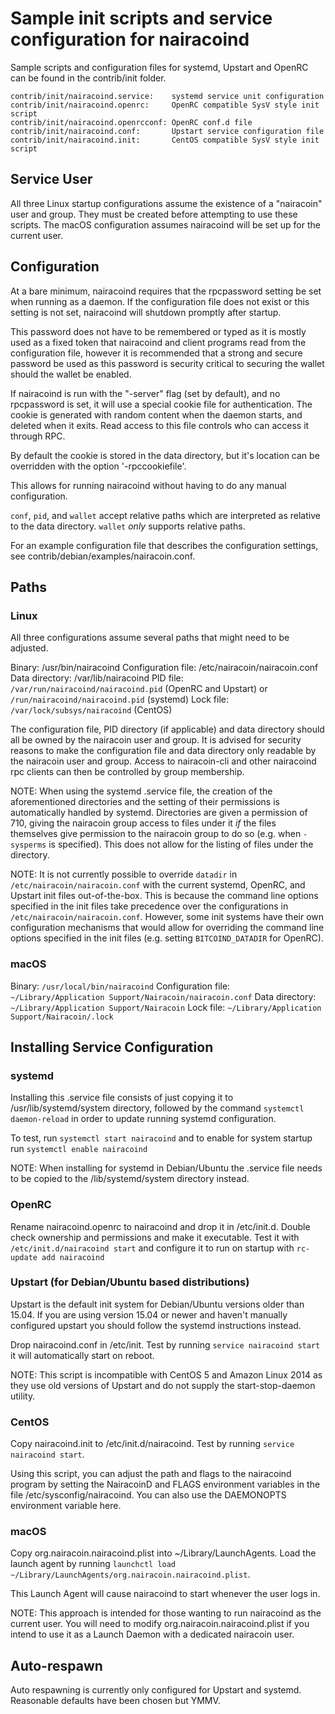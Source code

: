 Sample init scripts and service configuration for nairacoind
==========================================================

Sample scripts and configuration files for systemd, Upstart and OpenRC
can be found in the contrib/init folder.

    contrib/init/nairacoind.service:    systemd service unit configuration
    contrib/init/nairacoind.openrc:     OpenRC compatible SysV style init script
    contrib/init/nairacoind.openrcconf: OpenRC conf.d file
    contrib/init/nairacoind.conf:       Upstart service configuration file
    contrib/init/nairacoind.init:       CentOS compatible SysV style init script

Service User
---------------------------------

All three Linux startup configurations assume the existence of a "nairacoin" user
and group.  They must be created before attempting to use these scripts.
The macOS configuration assumes nairacoind will be set up for the current user.

Configuration
---------------------------------

At a bare minimum, nairacoind requires that the rpcpassword setting be set
when running as a daemon.  If the configuration file does not exist or this
setting is not set, nairacoind will shutdown promptly after startup.

This password does not have to be remembered or typed as it is mostly used
as a fixed token that nairacoind and client programs read from the configuration
file, however it is recommended that a strong and secure password be used
as this password is security critical to securing the wallet should the
wallet be enabled.

If nairacoind is run with the "-server" flag (set by default), and no rpcpassword is set,
it will use a special cookie file for authentication. The cookie is generated with random
content when the daemon starts, and deleted when it exits. Read access to this file
controls who can access it through RPC.

By default the cookie is stored in the data directory, but it's location can be overridden
with the option '-rpccookiefile'.

This allows for running nairacoind without having to do any manual configuration.

`conf`, `pid`, and `wallet` accept relative paths which are interpreted as
relative to the data directory. `wallet` *only* supports relative paths.

For an example configuration file that describes the configuration settings,
see contrib/debian/examples/nairacoin.conf.

Paths
---------------------------------

### Linux

All three configurations assume several paths that might need to be adjusted.

Binary:              /usr/bin/nairacoind
Configuration file:  /etc/nairacoin/nairacoin.conf
Data directory:      /var/lib/nairacoind
PID file:            `/var/run/nairacoind/nairacoind.pid` (OpenRC and Upstart) or `/run/nairacoind/nairacoind.pid` (systemd)
Lock file:           `/var/lock/subsys/nairacoind` (CentOS)

The configuration file, PID directory (if applicable) and data directory
should all be owned by the nairacoin user and group.  It is advised for security
reasons to make the configuration file and data directory only readable by the
nairacoin user and group.  Access to nairacoin-cli and other nairacoind rpc clients
can then be controlled by group membership.

NOTE: When using the systemd .service file, the creation of the aforementioned
directories and the setting of their permissions is automatically handled by
systemd. Directories are given a permission of 710, giving the nairacoin group
access to files under it _if_ the files themselves give permission to the
nairacoin group to do so (e.g. when `-sysperms` is specified). This does not allow
for the listing of files under the directory.

NOTE: It is not currently possible to override `datadir` in
`/etc/nairacoin/nairacoin.conf` with the current systemd, OpenRC, and Upstart init
files out-of-the-box. This is because the command line options specified in the
init files take precedence over the configurations in
`/etc/nairacoin/nairacoin.conf`. However, some init systems have their own
configuration mechanisms that would allow for overriding the command line
options specified in the init files (e.g. setting `BITCOIND_DATADIR` for
OpenRC).

### macOS

Binary:              `/usr/local/bin/nairacoind`
Configuration file:  `~/Library/Application Support/Nairacoin/nairacoin.conf`
Data directory:      `~/Library/Application Support/Nairacoin`
Lock file:           `~/Library/Application Support/Nairacoin/.lock`

Installing Service Configuration
-----------------------------------

### systemd

Installing this .service file consists of just copying it to
/usr/lib/systemd/system directory, followed by the command
`systemctl daemon-reload` in order to update running systemd configuration.

To test, run `systemctl start nairacoind` and to enable for system startup run
`systemctl enable nairacoind`

NOTE: When installing for systemd in Debian/Ubuntu the .service file needs to be copied to the /lib/systemd/system directory instead.

### OpenRC

Rename nairacoind.openrc to nairacoind and drop it in /etc/init.d.  Double
check ownership and permissions and make it executable.  Test it with
`/etc/init.d/nairacoind start` and configure it to run on startup with
`rc-update add nairacoind`

### Upstart (for Debian/Ubuntu based distributions)

Upstart is the default init system for Debian/Ubuntu versions older than 15.04. If you are using version 15.04 or newer and haven't manually configured upstart you should follow the systemd instructions instead.

Drop nairacoind.conf in /etc/init.  Test by running `service nairacoind start`
it will automatically start on reboot.

NOTE: This script is incompatible with CentOS 5 and Amazon Linux 2014 as they
use old versions of Upstart and do not supply the start-stop-daemon utility.

### CentOS

Copy nairacoind.init to /etc/init.d/nairacoind. Test by running `service nairacoind start`.

Using this script, you can adjust the path and flags to the nairacoind program by
setting the NairacoinD and FLAGS environment variables in the file
/etc/sysconfig/nairacoind. You can also use the DAEMONOPTS environment variable here.

### macOS

Copy org.nairacoin.nairacoind.plist into ~/Library/LaunchAgents. Load the launch agent by
running `launchctl load ~/Library/LaunchAgents/org.nairacoin.nairacoind.plist`.

This Launch Agent will cause nairacoind to start whenever the user logs in.

NOTE: This approach is intended for those wanting to run nairacoind as the current user.
You will need to modify org.nairacoin.nairacoind.plist if you intend to use it as a
Launch Daemon with a dedicated nairacoin user.

Auto-respawn
-----------------------------------

Auto respawning is currently only configured for Upstart and systemd.
Reasonable defaults have been chosen but YMMV.

